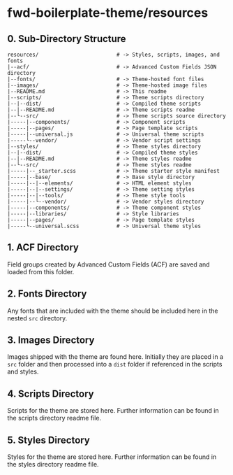 # fwd-boilerplate-theme/resources

## 0. Sub-Directory Structure
```
resources/                         # -> Styles, scripts, images, and fonts
|--acf/                            # -> Advanced Custom Fields JSON directory
|--fonts/                          # -> Theme-hosted font files
|--images/                         # -> Theme-hosted image files
|--README.md                       # -> This readme
|--scripts/                        # -> Theme scripts directory
|--|--dist/                        # -> Compiled theme scripts
|--|--README.md                    # -> Theme scripts readme
|--└--src/                         # -> Theme scripts source directory
|-----|--components/               # -> Component scripts
|-----|--pages/                    # -> Page template scripts
|-----|--universal.js              # -> Universal theme scripts
|-----└--vendor/                   # -> Vendor script settings
|--styles/                         # -> Theme styles directory
|--|--dist/                        # -> Compiled theme styles
|--|--README.md                    # -> Theme styles readme
|--└--src/                         # -> Theme styles readme
|-----|--_starter.scss             # -> Theme starter style manifest
|-----|--base/                     # -> Base style directory
|-----|--|--elements/              # -> HTML element styles
|-----|--|--settings/              # -> Theme setting styles
|-----|--|--tools/                 # -> Theme style tools
|-----|--└--vendor/                # -> Vendor styles directory
|-----|--components/               # -> Theme component styles
|-----|--libraries/                # -> Style libraries
|-----|--pages/                    # -> Page template styles
|-----└--universal.scss            # -> Universal theme styles
```

## 1. ACF Directory
Field groups created by Advanced Custom Fields (ACF) are saved and loaded from this folder.

## 2. Fonts Directory
Any fonts that are included with the theme should be included here in the nested ```src``` directory.

## 3. Images Directory
Images shipped with the theme are found here. Initially they are placed in a ```src``` folder and then processed into a ```dist``` folder if referenced in the scripts and styles.

## 4. Scripts Directory
Scripts for the theme are stored here. Further information can be found in the scripts directory readme file.

## 5. Styles Directory
Styles for the theme are stored here. Further information can be found in the styles directory readme file.
